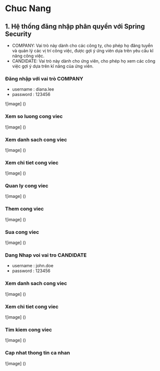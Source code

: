 # Chuc Nang

## 1. Hệ thống đăng nhập phân quyền với Spring Security

- COMPANY: Vai trò này dành cho các công ty, cho phép họ đăng tuyển và quản lý các vị trí công việc, được gợi ý ứng viên
  dựa trên yêu cầu kĩ năng công việc.
- CANDIDATE: Vai trò này dành cho ứng viên, cho phép họ xem các công việc gợi ý dựa trên kĩ năng của ứng viên.

### Đăng nhập với vai trò COMPANY
- username : diana.lee
- password : 123456

![image] ()

### Xem so luong cong viec 

![image] ()

### Xem danh sach cong viec

![image] ()

### Xem chi tiet cong viec

![image] ()

### Quan ly cong viec

![image] ()

### Them cong viec

![image] ()

### Sua cong viec

![image] ()

### Dang Nhap voi vai tro CANDIDATE
- username : john.doe
- password : 123456

### Xem danh sach cong viec

![image] ()

### Xem chi tiet cong viec

![image] ()

### Tim kiem cong viec

![image] ()

### Cap nhat thong tin ca nhan

![image] ()